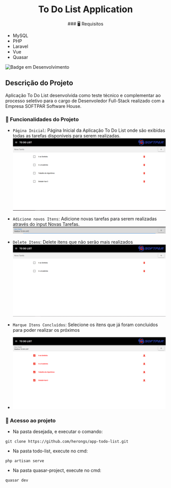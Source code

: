 <h1 align="center"> To Do List Application </h1>

<p align="center">### 🖥️ Requisitos

* MySQL <br>
* PHP <br>
* Laravel <br>
* Vue <br>
* Quasar <br>

![Badge em Desenvolvimento](http://img.shields.io/static/v1?label=STATUS&message=%20DEVELOPMENT&color=RED&style=for-the-badge)</p>

## Descrição do Projeto

Aplicação To Do List desenvolvida como teste técnico e complementar ao processo seletivo para o cargo de Desenvoledor Full-Stack realizado com a Empresa SOFTPAR Software House.

### 📌 Funcionalidades do Projeto

- `Página Inicial`: Página Inicial da Aplicação To Do List onde são exibidas todas as tarefas disponíveis para serem realizadas.
 ![](images/pagina-inicial.PNG) 

- `Adicione novos Itens`: Adicione novas tarefas para serem realizadas através do input Novas Tarefas.
![](images/input-novos-itens.PNG) 

- `Delete Itens`: Delete itens que não serão mais realizados
![](images/itens-deletados.PNG) 

- `Marque Itens Concluídos`: Selecione os itens que já foram concluidos para poder realizar os próximos
- ![](images/itens-completos.PNG) 

### 📁 Acesso ao projeto

* Na pasta desejada, e executar o comando:
```git
git clone https://github.com/herongs/app-todo-list.git
```
* Na pasta todo-list, execute no cmd:
```
php artisan serve
```
* Na pasta quasar-project, execute no cmd:
```
quasar dev
```
